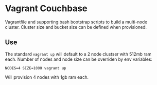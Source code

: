 # Vagrant Couchbase

Vagrantfile and supporting bash bootstrap scripts to build a multi-node cluster.  Cluster
size and bucket size can be defined when provisioned.

## Use

The standard `vagrant up` will default to a 2 node clustser with 512mb ram each. Number of nodes and node
size can be overriden by env variables:

```
NODES=4 SIZE=1000 vagrant up
```

Will provision 4 nodes with 1gb ram each.

